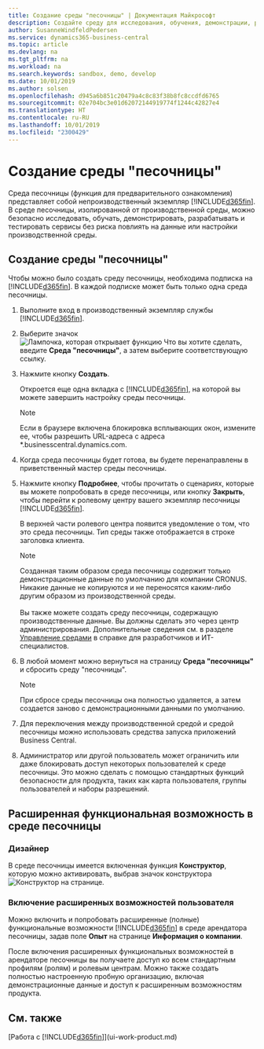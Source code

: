 ```yaml
---
title: Создание среды "песочницы" | Документация Майкрософт
description: Создайте среду для исследования, обучения, демонстрации, разработки и тестирования.
author: SusanneWindfeldPedersen
ms.service: dynamics365-business-central
ms.topic: article
ms.devlang: na
ms.tgt_pltfrm: na
ms.workload: na
ms.search.keywords: sandbox, demo, develop
ms.date: 10/01/2019
ms.author: solsen
ms.openlocfilehash: d945a6b851c20479a4c8c83f38b8fc8ccdfd6765
ms.sourcegitcommit: 02e704bc3e01d62072144919774f1244c42827e4
ms.translationtype: HT
ms.contentlocale: ru-RU
ms.lasthandoff: 10/01/2019
ms.locfileid: "2300429"
---
```

# <a name="creating-a-sandbox-environment"></a>Создание среды "песочницы"
Среда песочницы (функция для предварительного ознакомления) представляет собой непроизводственный экземпляр [!INCLUDE[d365fin](includes/d365fin_md.md)]. В среде песочницы, изолированной от производственной среды, можно безопасно исследовать, обучать, демонстрировать, разрабатывать и тестировать сервисы без риска повлиять на данные или настройки производственной среды.

## <a name="to-create-a-sandbox-environment"></a>Создание среды "песочницы"
Чтобы можно было создать среду песочницы, необходима подписка на [!INCLUDE[d365fin](includes/d365fin_md.md)]. В каждой подписке может быть только одна среда песочницы.

1. Выполните вход в производственный экземпляр службы [!INCLUDE[d365fin](includes/d365fin_md.md)].

2. Выберите значок ![Лампочка, которая открывает функцию Что вы хотите сделать](media/ui-search/search_small.png "Что вы хотите сделать"), введите **Среда "песочницы"**, а затем выберите соответствующую ссылку.
<!-- ![Sandbox Environment Setup](./media/across-sandbox/sandbox-environment-setup.png) -->
3. Нажмите кнопку **Создать**.  

    Откроется еще одна вкладка с [!INCLUDE[d365fin](includes/d365fin_md.md)], на которой вы можете завершить настройку среды песочницы.

    > [!NOTE]  
    >  Если в браузере включена блокировка всплывающих окон, измените ее, чтобы разрешить URL-адреса с адреса *.businesscentral.dynamics.com.

4. Когда среда песочницы будет готова, вы будете перенаправлены в приветственный мастер среды песочницы.
<!-- ![Sandbox Welcome Wizard](./media/across-sandbox/sandbox-wizard.png) -->

5. Нажмите кнопку **Подробнее**, чтобы прочитать о сценариях, которые вы можете попробовать в среде песочницы, или кнопку **Закрыть**, чтобы перейти к ролевому центру вашего экземпляр песочницы [!INCLUDE[d365fin](includes/d365fin_md.md)].

    В верхней части ролевого центра появится уведомление о том, что это среда песочницы. Тип среды также отображается в строке заголовка клиента.
    <!-- ![Sandbox RoleCenter Notification](./media/across-sandbox/sandbox-rolecenter-notification.png) -->

    > [!NOTE]
    > Созданная таким образом среда песочницы содержит только демонстрационные данные по умолчанию для компании CRONUS. Никакие данные не копируются и не переносятся каким-либо другим образом из производственной среды.<br /><br />
    > Вы также можете создать среду песочницы, содержащую производственные данные. Вы должны сделать это через центр администрирования. Дополнительные сведения см. в разделе [Управление средами](/dynamics365/business-central/dev-itpro/administration/tenant-admin-center-environments) в справке для разработчиков и ИТ-специалистов.

6. В любой момент можно вернуться на страницу **Среда "песочницы"** и сбросить среду "песочницы".
    > [!NOTE]  
    >  При сбросе среды песочницы она полностью удаляется, а затем создается заново с демонстрационными данными по умолчанию.  

7. Для переключения между производственной средой и средой песочницы можно использовать средства запуска приложений Business Central.
<!-- ![Sandbox Dynamics365 Menu](./media/across-sandbox/sandbox-dynamics365-menu.png) -->

8. Администратор или другой пользователь может ограничить или даже блокировать доступ некоторых пользователей к среде песочницы. Это можно сделать с помощью стандартных функций безопасности для продукта, таких как карта пользователя, группы пользователей и наборы разрешений.

<!-- ![Sandbox Permission Sets](./media/across-sandbox/sandbox-permission-sets.png) -->

## <a name="advanced-functionality-in-the-sandbox-environment"></a>Расширенная функциональная возможность в среде песочницы
### <a name="designer"></a>Дизайнер
В среде песочницы имеется включенная функция **Конструктор**, которую можно активировать, выбрав значок конструктора ![Конструктор](./media/across-sandbox/sandbox-inclient-design-icon.png) на странице.

<!-- ![In-client Designer](./media/across-sandbox/sandbox-inclient-designer.png) -->

### <a name="to-enable-the-advanced-user-experience"></a>Включение расширенных возможностей пользователя
Можно включить и попробовать расширенные (полные) функциональные возможности [!INCLUDE[d365fin](includes/d365fin_md.md)] в среде арендатора песочницы, задав поле **Опыт** на странице **Информация о компании**.

<!-- ![Sandbox Environment Advanced](./media/across-sandbox/sandbox-advanced.png) -->

<!-- ![Sandbox Production](./media/across-sandbox/sandbox-production.png) -->

После включения расширенных функциональных возможностей в арендаторе песочницы вы получаете доступ ко всем стандартным профилям (ролям) и ролевым центрам. Можно также создать полностью настроенную пробную организацию, включая демонстрационные данные и доступ к расширенным возможностям продукта.

<!-- ![Sandbox New Company](./media/across-sandbox/sandbox-newcompany.png) -->


## <a name="see-also"></a>См. также
[Работа с [!INCLUDE[d365fin](includes/d365fin_md.md)]](ui-work-product.md)  
